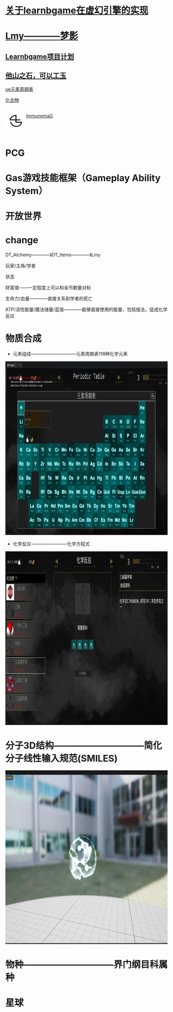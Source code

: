# [关于learnbgame在虚幻引擎的实现](Learnbgame)

# [Lmy————梦影](Lmy.md)



## [Learnbgame项目计划](learnbgame计划.md)



## [他山之石，可以工玉](https://github.com/BlenderCN/Learnbgame/tree/master/LearnruT)

[ue元素周期表](https://www.zcool.com.cn/work/ZNTM5MzU4ODQ=.html)

[化合物](https://astroneer.fandom.com/zh/wiki/%E5%8C%96%E5%90%88%E7%89%A9)

</br>
<a href="/LearnruT/ImmunemaG">
  <img src="https://github.com/BlenderCN/blenderTutorial/blob/master/mDrivEngine/blenderpng/logoleft.png" align="left">
ImmunemaG
</a>

</br>
</br>
</br>
</br>


# PCG

# Gas游戏技能框架（Gameplay Ability System）

# 开放世界

# change

DT_Alchemy————》DT_Items————》Lmy

玩家/主角/学者

状态

财富值——一定程度上可以和金币数量对标

生命力/血量————直接关系到学者的死亡

ATP/活性能量/魔法储量/蓝值————能够直接使用的能量，包括施法，促成化学反应


# 物质合成

*  元素组成——————————元素周期表118种化学元素
<a href="https://github.com/BlenderCN/Learnbgame/blob/master/UnreaLearnbgame/%E7%89%A9%E5%93%81%E5%90%88%E6%88%90%E7%B3%BB%E7%BB%9F.md">
  <img width="960" height="540" src="https://github.com/BlenderCN/Learnbgame/blob/master/mDrivEngine/PeriodicTable.png" >
</a>

* 化学反应————————化学方程式
![]()

<a href="https://github.com/BlenderCN/Learnbgame/tree/master/UnreaLearnbgame">
  <img width="960" height="540" src="https://github.com/BlenderCN/Learnbgame/blob/master/mDrivEngine/%E7%89%A9%E8%B4%A8%E5%90%88%E6%88%90.png" >
</a>

# 分子3D结构——————————简化分子线性输入规范(SMILES)

<a href="https://github.com/BlenderCN/Learnbgame/blob/master/HoudiniEngineForUnreal/%E7%89%A9%E5%93%81%E5%90%88%E6%88%90%E7%B3%BB%E7%BB%9F.md">
  <img width="960" height="540" src="https://github.com/BlenderCN/Learnbgame/blob/master/mDrivEngine/molecular_3D.jpg" >
</a>

# 物种——————————界门纲目科属种

# 星球
